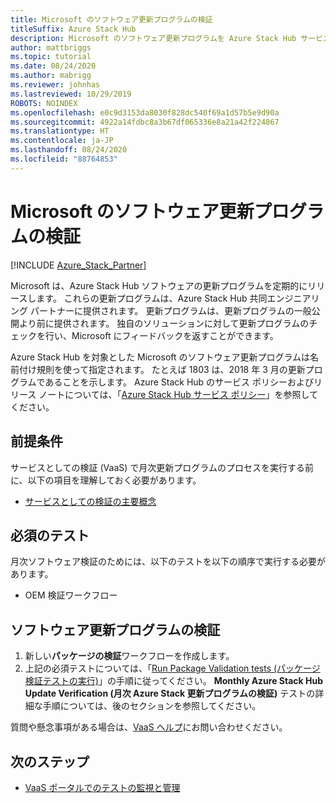 ```yaml
---
title: Microsoft のソフトウェア更新プログラムの検証
titleSuffix: Azure Stack Hub
description: Microsoft のソフトウェア更新プログラムを Azure Stack Hub サービスとしての検証で検証する方法について説明します。
author: mattbriggs
ms.topic: tutorial
ms.date: 08/24/2020
ms.author: mabrigg
ms.reviewer: johnhas
ms.lastreviewed: 10/29/2019
ROBOTS: NOINDEX
ms.openlocfilehash: e0c9d3153da8030f828dc540f69a1d57b5e9d90a
ms.sourcegitcommit: 4922a14fdbc8a3b67df065336e8a21a42f224867
ms.translationtype: HT
ms.contentlocale: ja-JP
ms.lasthandoff: 08/24/2020
ms.locfileid: "88764853"
---
```

# <a name="validate-software-updates-from-microsoft"></a>Microsoft のソフトウェア更新プログラムの検証

[!INCLUDE [Azure_Stack_Partner](./includes/azure-stack-partner-appliesto.md)]

Microsoft は、Azure Stack Hub ソフトウェアの更新プログラムを定期的にリリースします。 これらの更新プログラムは、Azure Stack Hub 共同エンジニアリング パートナーに提供されます。 更新プログラムは、更新プログラムの一般公開より前に提供されます。 独自のソリューションに対して更新プログラムのチェックを行い、Microsoft にフィードバックを返すことができます。

Azure Stack Hub を対象とした Microsoft のソフトウェア更新プログラムは名前付け規則を使って指定されます。 たとえば 1803 は、2018 年 3 月の更新プログラムであることを示します。 Azure Stack Hub のサービス ポリシーおよびリリース ノートについては、「[Azure Stack Hub サービス ポリシー](../operator/azure-stack-servicing-policy.md)」を参照してください。

## <a name="prerequisites"></a>前提条件

サービスとしての検証 (VaaS) で月次更新プログラムのプロセスを実行する前に、以下の項目を理解しておく必要があります。

- [サービスとしての検証の主要概念](azure-stack-vaas-key-concepts.md)

## <a name="required-tests"></a>必須のテスト

月次ソフトウェア検証のためには、以下のテストを以下の順序で実行する必要があります。

- OEM 検証ワークフロー

## <a name="validating-software-updates"></a>ソフトウェア更新プログラムの検証

1. 新しい**パッケージの検証**ワークフローを作成します。
1. 上記の必須テストについては、「[Run Package Validation tests (パッケージ検証テストの実行)](azure-stack-vaas-validate-oem-package.md#run-package-validation-tests)」の手順に従ってください。 **Monthly Azure Stack Hub Update Verification (月次 Azure Stack 更新プログラムの検証)** テストの詳細な手順については、後のセクションを参照してください。

質問や懸念事項がある場合は、[VaaS ヘルプ](mailto:vaashelp@microsoft.com)にお問い合わせください。

## <a name="next-steps"></a>次のステップ

- [VaaS ポータルでのテストの監視と管理](azure-stack-vaas-monitor-test.md)